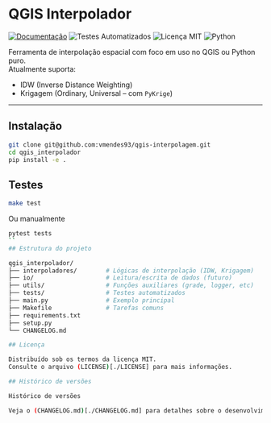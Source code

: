 # QGIS Interpolador

[![Documentação](https://img.shields.io/badge/docs-pdoc-green)](https://vmendes93.github.io/qgis-interpolagem/)
![Testes Automatizados](https://github.com/vmendes93/qgis-interpolagem/actions/workflows/tests.yml/badge.svg)
![Licença MIT](https://img.shields.io/badge/licen%C3%A7a-MIT-green)
![Python](https://img.shields.io/badge/python-3.10%2B-blue)

Ferramenta de interpolação espacial com foco em uso no QGIS ou Python puro.  
Atualmente suporta:

- IDW (Inverse Distance Weighting)
- Krigagem (Ordinary, Universal – com `PyKrige`)

---

## Instalação

```bash
git clone git@github.com:vmendes93/qgis-interpolagem.git
cd qgis_interpolador
pip install -e .
```
## Testes

```bash
make test
```
Ou manualmente

```bash
pytest tests
``
## Estrutura do projeto

qgis_interpolador/
├── interpoladores/        # Lógicas de interpolação (IDW, Krigagem)
├── io/                    # Leitura/escrita de dados (futuro)
├── utils/                 # Funções auxiliares (grade, logger, etc)
├── tests/                 # Testes automatizados
├── main.py                # Exemplo principal
├── Makefile               # Tarefas comuns
├── requirements.txt
├── setup.py
└── CHANGELOG.md

## Licença

Distribuído sob os termos da licença MIT.
Consulte o arquivo (LICENSE)[./LICENSE] para mais informações.

## Histórico de versões

Histórico de versões

Veja o (CHANGELOG.md)[./CHANGELOG.md] para detalhes sobre o desenvolvimento.
